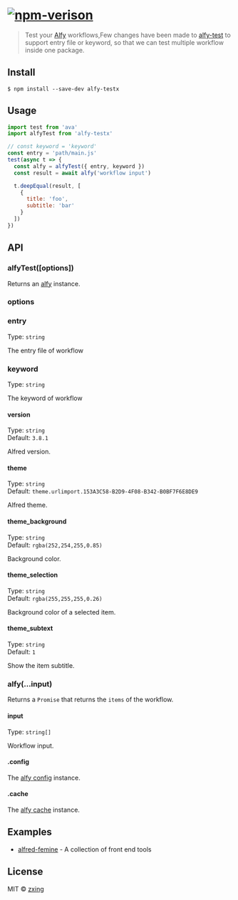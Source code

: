 # [![npm-verison](https://img.shields.io/npm/v/alfy-testx.svg?style=flat-square)](https://www.npmjs.com/package/alfy-testx)

> Test your [Alfy](https://github.com/sindresorhus/alfy) workflows,Few changes have been made to [alfy-test](https://github.com/SamVerschueren/alfy-test) to support entry file or keyword, so that we can test multiple workflow inside one package.

## Install

```
$ npm install --save-dev alfy-testx
```

## Usage

```js
import test from 'ava'
import alfyTest from 'alfy-testx'

// const keyword = 'keyword'
const entry = 'path/main.js'
test(async t => {
  const alfy = alfyTest({ entry, keyword })
  const result = await alfy('workflow input')

  t.deepEqual(result, [
    {
      title: 'foo',
      subtitle: 'bar'
    }
  ])
})
```

## API

### alfyTest([options])

Returns an [alfy](#alfyinput) instance.

### options

### entry

Type: `string`<br>

The entry file of workflow

### keyword

Type: `string`<br>

The keyword of workflow

#### version

Type: `string`<br>
Default: `3.8.1`

Alfred version.

#### theme

Type: `string`<br>
Default: `theme.urlimport.153A3C58-B2D9-4F08-B342-B0BF7F6E8DE9`

Alfred theme.

#### theme_background

Type: `string`<br>
Default: `rgba(252,254,255,0.85)`

Background color.

#### theme_selection

Type: `string`<br>
Default: `rgba(255,255,255,0.26)`

Background color of a selected item.

#### theme_subtext

Type: `string`<br>
Default: `1`

Show the item subtitle.

### alfy(...input)

Returns a `Promise` that returns the `items` of the workflow.

#### input

Type: `string[]`

Workflow input.

#### .config

The [alfy config](https://github.com/sindresorhus/alfy#config) instance.

#### .cache

The [alfy cache](https://github.com/sindresorhus/alfy#cache) instance.

## Examples

* [alfred-femine](https://github.com/FeMiner/alfred-femine) - A collection of front end tools

## License

MIT © [zxing](https://www.zxing.top)
